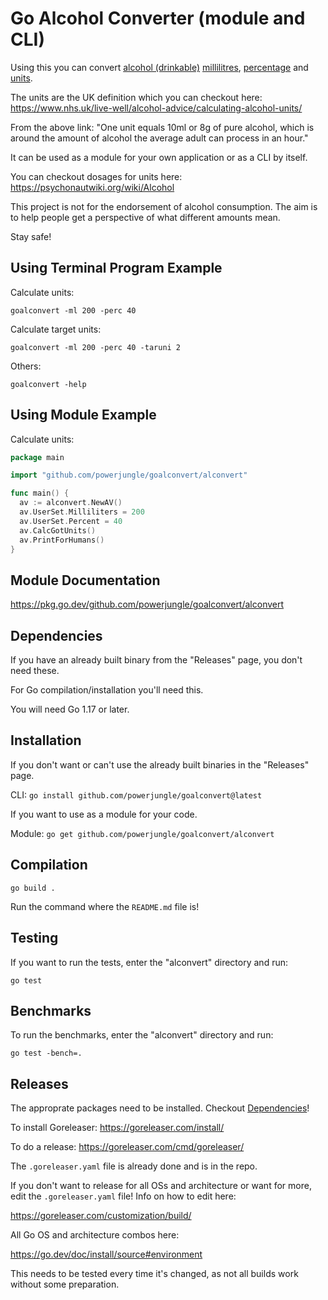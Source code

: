 # Go Alcohol Converter (module and CLI)

Using this you can convert
[alcohol (drinkable)](https://en.wikipedia.org/wiki/Alcohol_(drug))
[millilitres](https://en.wikipedia.org/wiki/Litre#SI_prefixes_applied_to_the_litre),
[percentage](https://en.wikipedia.org/wiki/Alcohol_by_volume) and
[units](https://en.wikipedia.org/wiki/Unit_of_alcohol).

The units are the UK definition which you can checkout here:
https://www.nhs.uk/live-well/alcohol-advice/calculating-alcohol-units/

From the above link:
"One unit equals 10ml or 8g of pure alcohol, which is around the amount of
alcohol the average adult can process in an hour."

It can be used as a module for your own application or
as a CLI by itself.

You can checkout dosages for units here:
https://psychonautwiki.org/wiki/Alcohol

This project is not for the endorsement of alcohol consumption.
The aim is to help people get a perspective of what different amounts mean.

Stay safe!

## Using Terminal Program Example

Calculate units:

`goalconvert -ml 200 -perc 40`

Calculate target units:

`goalconvert -ml 200 -perc 40 -taruni 2`

Others:

`goalconvert -help`

## Using Module Example

Calculate units:

```go
package main

import "github.com/powerjungle/goalconvert/alconvert"

func main() {
  av := alconvert.NewAV()
  av.UserSet.Milliliters = 200
  av.UserSet.Percent = 40
  av.CalcGotUnits()
  av.PrintForHumans()
}
```

## Module Documentation

https://pkg.go.dev/github.com/powerjungle/goalconvert/alconvert

## Dependencies

If you have an already built binary from the "Releases" page,
you don't need these.

For Go compilation/installation you'll need this.

You will need Go 1.17 or later.

## Installation

If you don't want or can't use the already built binaries
in the "Releases" page.

CLI: `go install github.com/powerjungle/goalconvert@latest`

If you want to use as a module for your code.

Module: `go get github.com/powerjungle/goalconvert/alconvert`

## Compilation

`go build .`

Run the command where the `README.md` file is!

## Testing

If you want to run the tests, enter the "alconvert" directory and run:

`go test`

## Benchmarks

To run the benchmarks, enter the "alconvert" directory and run:

`go test -bench=.`

## Releases

The approprate packages need to be installed.
Checkout [Dependencies](#dependencies)!

To install Goreleaser: https://goreleaser.com/install/

To do a release: https://goreleaser.com/cmd/goreleaser/

The `.goreleaser.yaml` file is already done and is in the repo.

If you don't want to release for all OSs and architecture or want for more,
edit the `.goreleaser.yaml` file! Info on how to edit here:

https://goreleaser.com/customization/build/

All Go OS and architecture combos here:

https://go.dev/doc/install/source#environment

This needs to be tested every time it's changed, as not all builds work
without some preparation.

